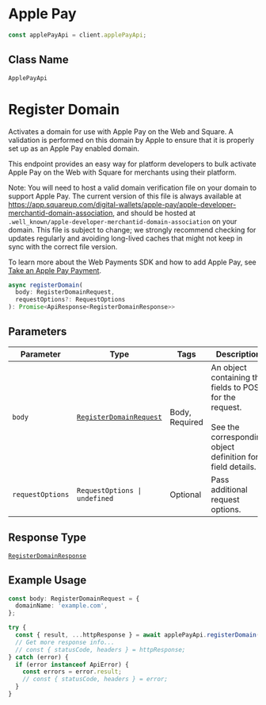 <!-- Optimized: 2025-10-06 -->
<!-- RPM: 1.6.2.1.1.6.2.1_apple-pay_20251006 -->
<!-- Session: E2E RPM DNA Application -->
<!-- AOM: RND (Reggie & Dro) -->
<!-- COI: TECHNOLOGY -->
<!-- RPM: HIGH -->
<!-- ACTION: BUILD -->

# Apple Pay

```ts
const applePayApi = client.applePayApi;
```

## Class Name

`ApplePayApi`

# Register Domain

Activates a domain for use with Apple Pay on the Web and Square. A validation
is performed on this domain by Apple to ensure that it is properly set up as
an Apple Pay enabled domain.

This endpoint provides an easy way for platform developers to bulk activate
Apple Pay on the Web with Square for merchants using their platform.

Note: You will need to host a valid domain verification file on your domain to support Apple Pay.  The
current version of this file is always available at <https://app.squareup.com/digital-wallets/apple-pay/apple-developer-merchantid-domain-association>,
and should be hosted at `.well_known/apple-developer-merchantid-domain-association` on your
domain.  This file is subject to change; we strongly recommend checking for updates regularly and avoiding
long-lived caches that might not keep in sync with the correct file version.

To learn more about the Web Payments SDK and how to add Apple Pay, see [Take an Apple Pay Payment](https://developer.squareup.com/docs/web-payments/apple-pay).

```ts
async registerDomain(
  body: RegisterDomainRequest,
  requestOptions?: RequestOptions
): Promise<ApiResponse<RegisterDomainResponse>>
```

## Parameters

| Parameter | Type | Tags | Description |
|  --- | --- | --- | --- |
| `body` | [`RegisterDomainRequest`](../../doc/models/register-domain-request.md) | Body, Required | An object containing the fields to POST for the request.<br><br>See the corresponding object definition for field details. |
| `requestOptions` | `RequestOptions \| undefined` | Optional | Pass additional request options. |

## Response Type

[`RegisterDomainResponse`](../../doc/models/register-domain-response.md)

## Example Usage

```ts
const body: RegisterDomainRequest = {
  domainName: 'example.com',
};

try {
  const { result, ...httpResponse } = await applePayApi.registerDomain(body);
  // Get more response info...
  // const { statusCode, headers } = httpResponse;
} catch (error) {
  if (error instanceof ApiError) {
    const errors = error.result;
    // const { statusCode, headers } = error;
  }
}
```
